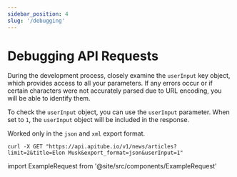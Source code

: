 ```yaml
---
sidebar_position: 4
slug: '/debugging'
---
```


# Debugging API Requests

During the development process, closely examine the `userInput` key object, which provides access to all your parameters. If any errors occur or if certain characters were not accurately parsed due to URL encoding, you will be able to identify them.

To check the `userInput` object, you can use the `userInput` parameter. When set to `1`, the `userInput` object will be included in the response.

Worked only in the `json` and `xml` export format.

```shell
curl -X GET "https://api.apitube.io/v1/news/articles?limit=2&title=Elon Musk&export_format=json&userInput=1"
```

import ExampleRequest from '@site/src/components/ExampleRequest'

<ExampleRequest url="https://api.apitube.io/v1/news/articles?limit=2&title=Elon Musk&export_format=json&debug=1"></ExampleRequest>
